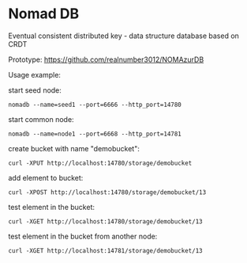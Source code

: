 # Nomad DB

Eventual consistent distributed key - data structure database based on CRDT

Prototype: https://github.com/realnumber3012/NOMAzurDB

Usage example:

start seed node:

```nomadb --name=seed1 --port=6666 --http_port=14780```

start common node:

```nomadb --name=node1 --port=6668 --http_port=14781```

create bucket with name "demobucket":

```curl -XPUT http://localhost:14780/storage/demobucket```

add element to bucket:

```curl -XPOST http://localhost:14780/storage/demobucket/13```

test element in the bucket:

```curl -XGET http://localhost:14780/storage/demobucket/13```

test element in the bucket from another node:

```curl -XGET http://localhost:14781/storage/demobucket/13```
